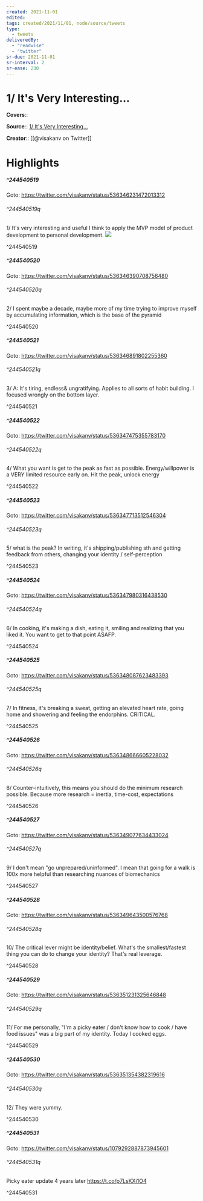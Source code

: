 ```yaml
---
created: 2021-11-01
edited:
tags: created/2021/11/01, node/source/tweets
type: 
  - tweets
deliveredBy: 
  - "readwise"
  - "twitter"
sr-due: 2021-11-01
sr-interval: 2
sr-ease: 230
---
```

# 1/ It's Very Interesting...

**Covers**:: 

**Source**:: [1/ It's Very Interesting...](https://twitter.com/visakanv/status/536346231472013312)

**Creator**:: [[@visakanv on Twitter]]

# Highlights
##### ^244540519


Goto: https://twitter.com/visakanv/status/536346231472013312  

###### ^244540519q

1/ It's very interesting and useful I think to apply the MVP model of product development to personal development. 
![](https://pbs.twimg.com/media/B3F8De3CEAA8hKB.png) 

^244540519

##### ^244540520


Goto: https://twitter.com/visakanv/status/536346390708756480  

###### ^244540520q

2/ I spent maybe a decade, maybe more of my time trying to improve myself by accumulating information, which is the base of the pyramid 

^244540520

##### ^244540521


Goto: https://twitter.com/visakanv/status/536346891802255360  

###### ^244540521q

3/ A: It's tiring, endless& ungratifying. Applies to all sorts of habit building. I focused wrongly on the bottom layer. 

^244540521

##### ^244540522


Goto: https://twitter.com/visakanv/status/536347475355783170  

###### ^244540522q

4/ What you want is get to the peak as fast as possible. Energy/willpower is a VERY limited resource early on. Hit the peak, unlock energy 

^244540522

##### ^244540523


Goto: https://twitter.com/visakanv/status/536347713512546304  

###### ^244540523q

5/ what is the peak? In writing, it's shipping/publishing sth and getting feedback from others, changing your identity / self-perception 

^244540523

##### ^244540524


Goto: https://twitter.com/visakanv/status/536347980316438530  

###### ^244540524q

6/ In cooking, it's making a dish, eating it, smiling and realizing that you liked it. You want to get to that point ASAFP. 

^244540524

##### ^244540525


Goto: https://twitter.com/visakanv/status/536348087623483393  

###### ^244540525q

7/ In fitness, it's breaking a sweat, getting an elevated heart rate, going home and showering and feeling the endorphins. CRITICAL. 

^244540525

##### ^244540526


Goto: https://twitter.com/visakanv/status/536348666605228032  

###### ^244540526q

8/ Counter-intuitively, this means you should do the minimum research possible. Because more research = inertia, time-cost, expectations 

^244540526

##### ^244540527


Goto: https://twitter.com/visakanv/status/536349077634433024  

###### ^244540527q

9/ I don't mean "go unprepared/uninformed". I mean that going for a walk is 100x more helpful than researching nuances of biomechanics 

^244540527

##### ^244540528


Goto: https://twitter.com/visakanv/status/536349643500576768  

###### ^244540528q

10/ The critical lever might be identity/belief. What's the smallest/fastest thing you can do to change your identity? That's real leverage. 

^244540528

##### ^244540529


Goto: https://twitter.com/visakanv/status/536351231325646848  

###### ^244540529q

11/ For me personally, "I'm a picky eater / don't know how to cook / have food issues" was a big part of my identity. Today I cooked eggs. 

^244540529

##### ^244540530


Goto: https://twitter.com/visakanv/status/536351354382319616  

###### ^244540530q

12/ They were yummy. 

^244540530

##### ^244540531


Goto: https://twitter.com/visakanv/status/1079292887873945601  

###### ^244540531q

Picky eater update 4 years later https://t.co/p7LsKXi1O4 

^244540531

